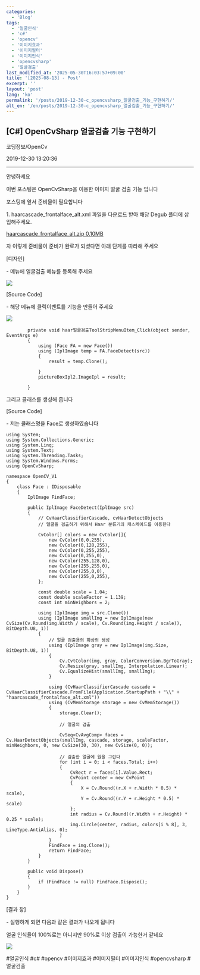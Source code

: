 ```yaml
---
categories:
  - 'Blog'
tags:
  - '얼굴인식'
  - 'c#'
  - 'opencv'
  - '이미지효과'
  - '이미지필터'
  - '이미지인식'
  - 'opencvsharp'
  - '얼굴검출'
last_modified_at: '2025-05-30T16:03:57+09:00'
title: '[2025-08-13] - Post'
excerpt: ''
layout: 'post'
lang: 'ko'
permalink: '/posts/2019-12-30-c_opencvsharp_얼굴검출_기능_구현하기/'
alt_en: '/en/posts/2019-12-30-c_opencvsharp_얼굴검출_기능_구현하기/'
---
```


## [C#] OpenCvSharp 얼굴검출 기능 구현하기

코딩정보/OpenCv

2019-12-30 13:20:36

* * *

안녕하세요

이번 포스팅은 OpenCvSharp을 이용한 이미지 얼굴 검출 기능 입니다

포스팅에 앞서 준비물이 필요합니다

1\. haarcascade_frontalface_alt.xml 파일을 다운로드 받아 해당 Degub 폴더에 삽입해주세요.

[ haarcascade_frontalface_alt.zip 0.10MB
](./file/haarcascade_frontalface_alt.zip)

자 이렇게 준비물이 준비가 완료가 되셨다면 아래 단계를 따라해 주세요

[디자인]

\- 메뉴에 얼굴검출 메뉴를 등록해 주세요

![](/assets/images/c_opencvsharp_얼굴검출_기능_구현하기/img.jpg)

[Source Code]

\- 해당 메뉴에 클릭이벤트를 기능을 만들어 주세요

![](/assets/images/c_opencvsharp_얼굴검출_기능_구현하기/img_1.jpg)

    
    
            private void haar얼굴검출ToolStripMenuItem_Click(object sender, EventArgs e)
            {
                using (Face FA = new Face())
                using (IplImage temp = FA.FaceDetect(src))
                {
                    result = temp.Clone();
    
                }
                pictureBoxIpl2.ImageIpl = result;
    
            }

그리고 클래스를 생성해 줍니다

[Source Code]

\- 저는 클래스명을 Face로 생성하였습니다

    
    
    using System;
    using System.Collections.Generic;
    using System.Linq;
    using System.Text;
    using System.Threading.Tasks;
    using System.Windows.Forms;
    using OpenCvSharp;
    
    namespace OpenCV_V1
    {
        class Face : IDisposable
        {
            IplImage FindFace;
    
            public IplImage FaceDetect(IplImage src)
            {
                // CvHaarClassifierCascade, cvHaarDetectObjects
                // 얼굴을 검출하기 위해서 Haar 분류기의 캐스케이드를 이용한다
    
                CvColor[] colors = new CvColor[]{
                    new CvColor(0,0,255),
                    new CvColor(0,128,255),
                    new CvColor(0,255,255),
                    new CvColor(0,255,0),
                    new CvColor(255,128,0),
                    new CvColor(255,255,0),
                    new CvColor(255,0,0),
                    new CvColor(255,0,255),
                };
    
                const double scale = 1.04;
                const double scaleFactor = 1.139;
                const int minNeighbors = 2;
    
                using (IplImage img = src.Clone())
                using (IplImage smallImg = new IplImage(new CvSize(Cv.Round(img.Width / scale), Cv.Round(img.Height / scale)), BitDepth.U8, 1))
                {
                    // 얼굴 검출용의 화상의 생성
                    using (IplImage gray = new IplImage(img.Size, BitDepth.U8, 1))
                    {
                        Cv.CvtColor(img, gray, ColorConversion.BgrToGray);
                        Cv.Resize(gray, smallImg, Interpolation.Linear);
                        Cv.EqualizeHist(smallImg, smallImg);
                    }
    
                    using (CvHaarClassifierCascade cascade = CvHaarClassifierCascade.FromFile(Application.StartupPath + "\\" + "haarcascade_frontalface_alt.xml"))
                    using (CvMemStorage storage = new CvMemStorage())
                    {
                        storage.Clear();
    
                        // 얼굴의 검출
    
                        CvSeq<CvAvgComp> faces = Cv.HaarDetectObjects(smallImg, cascade, storage, scaleFactor, minNeighbors, 0, new CvSize(30, 30), new CvSize(0, 0));
    
                        // 검출한 얼굴에 원을 그린다
                        for (int i = 0; i < faces.Total; i++)
                        {
                            CvRect r = faces[i].Value.Rect;
                            CvPoint center = new CvPoint
                            {
                                X = Cv.Round((r.X + r.Width * 0.5) * scale),
                                Y = Cv.Round((r.Y + r.Height * 0.5) * scale)
                            };
                            int radius = Cv.Round((r.Width + r.Height) * 0.25 * scale);
                            img.Circle(center, radius, colors[i % 8], 3, LineType.AntiAlias, 0);
                        }
                    }
                    FindFace = img.Clone();
                    return FindFace;
                }
            }
    
            public void Dispose()
            {
                if (FindFace != null) FindFace.Dispose();
            }
        }
    }
    

[결과 창]

\- 실행하게 되면 다음과 같은 결과가 나오게 됩니다

얼굴 인식율이 100%로는 아니지만 90%로 이상 검출이 가능한거 같네요

![](/assets/images/c_opencvsharp_얼굴검출_기능_구현하기/img_2.jpg)

  

#얼굴인식 #c# #opencv #이미지효과 #이미지필터 #이미지인식 #opencvsharp #얼굴검출

